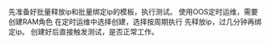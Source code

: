 先准备好批量释放ip和批量绑定ip的模板，执行测试。
使用OOS定时运维，需要创建RAM角色
在定时运维中选择创建，选择按周期执行 先释放ip，过几分钟再绑定ip。
创建好后直接触发测试，是否正常工作。